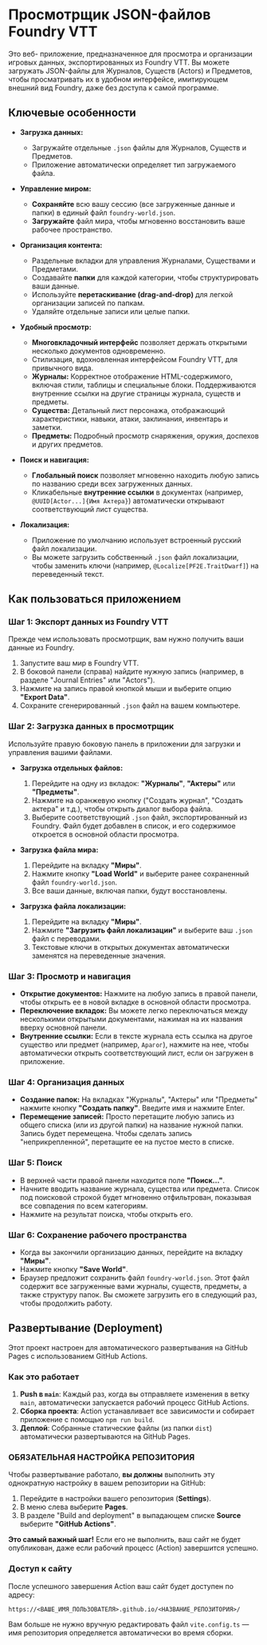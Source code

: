 # Просмотрщик JSON-файлов Foundry VTT

Это веб- приложение, предназначенное для просмотра и организации игровых данных, экспортированных из Foundry VTT. Вы можете загружать JSON-файлы для Журналов, Существ (Actors) и Предметов, чтобы просматривать их в удобном интерфейсе, имитирующем внешний вид Foundry, даже без доступа к самой программе.

## Ключевые особенности

-   **Загрузка данных:**
    -   Загружайте отдельные `.json` файлы для Журналов, Существ и Предметов.
    -   Приложение автоматически определяет тип загружаемого файла.

-   **Управление миром:**
    -   **Сохраняйте** всю вашу сессию (все загруженные данные и папки) в единый файл `foundry-world.json`.
    -   **Загружайте** файл мира, чтобы мгновенно восстановить ваше рабочее пространство.

-   **Организация контента:**
    -   Раздельные вкладки для управления Журналами, Существами и Предметами.
    -   Создавайте **папки** для каждой категории, чтобы структурировать ваши данные.
    -   Используйте **перетаскивание (drag-and-drop)** для легкой организации записей по папкам.
    -   Удаляйте отдельные записи или целые папки.

-   **Удобный просмотр:**
    -   **Многовкладочный интерфейс** позволяет держать открытыми несколько документов одновременно.
    -   Стилизация, вдохновленная интерфейсом Foundry VTT, для привычного вида.
    -   **Журналы:** Корректное отображение HTML-содержимого, включая стили, таблицы и специальные блоки. Поддерживаются внутренние ссылки на другие страницы журнала, существ и предметы.
    -   **Существа:** Детальный лист персонажа, отображающий характеристики, навыки, атаки, заклинания, инвентарь и заметки.
    -   **Предметы:** Подробный просмотр снаряжения, оружия, доспехов и других предметов.

-   **Поиск и навигация:**
    -   **Глобальный поиск** позволяет мгновенно находить любую запись по названию среди всех загруженных данных.
    -   Кликабельные **внутренние ссылки** в документах (например, `@UUID[Actor...]{Имя Актера}`) автоматически открывают соответствующий лист существа.

-   **Локализация:**
    -   Приложение по умолчанию использует встроенный русский файл локализации.
    -   Вы можете загрузить собственный `.json` файл локализации, чтобы заменить ключи (например, `@Localize[PF2E.TraitDwarf]`) на переведенный текст.

## Как пользоваться приложением

### Шаг 1: Экспорт данных из Foundry VTT

Прежде чем использовать просмотрщик, вам нужно получить ваши данные из Foundry.

1.  Запустите ваш мир в Foundry VTT.
2.  В боковой панели (справа) найдите нужную запись (например, в разделе "Journal Entries" или "Actors").
3.  Нажмите на запись правой кнопкой мыши и выберите опцию **"Export Data"**.
4.  Сохраните сгенерированный `.json` файл на вашем компьютере.

### Шаг 2: Загрузка данных в просмотрщик

Используйте правую боковую панель в приложении для загрузки и управления вашими файлами.

-   **Загрузка отдельных файлов:**
    1.  Перейдите на одну из вкладок: **"Журналы"**, **"Актеры"** или **"Предметы"**.
    2.  Нажмите на оранжевую кнопку ("Создать журнал", "Создать актера" и т.д.), чтобы открыть диалог выбора файла.
    3.  Выберите соответствующий `.json` файл, экспортированный из Foundry. Файл будет добавлен в список, и его содержимое откроется в основной области просмотра.

-   **Загрузка файла мира:**
    1.  Перейдите на вкладку **"Миры"**.
    2.  Нажмите кнопку **"Load World"** и выберите ранее сохраненный файл `foundry-world.json`.
    3.  Все ваши данные, включая папки, будут восстановлены.

-   **Загрузка файла локализации:**
    1.  Перейдите на вкладку **"Миры"**.
    2.  Нажмите **"Загрузить файл локализации"** и выберите ваш `.json` файл с переводами.
    3.  Текстовые ключи в открытых документах автоматически заменятся на переведенные значения.

### Шаг 3: Просмотр и навигация

-   **Открытие документов:** Нажмите на любую запись в правой панели, чтобы открыть ее в новой вкладке в основной области просмотра.
-   **Переключение вкладок:** Вы можете легко переключаться между несколькими открытыми документами, нажимая на их названия вверху основной панели.
-   **Внутренние ссылки:** Если в тексте журнала есть ссылка на другое существо или предмет (например, `Арагог`), нажмите на нее, чтобы автоматически открыть соответствующий лист, если он загружен в приложение.

### Шаг 4: Организация данных

-   **Создание папок:** На вкладках "Журналы", "Актеры" или "Предметы" нажмите кнопку **"Создать папку"**. Введите имя и нажмите Enter.
-   **Перемещение записей:** Просто перетащите любую запись из общего списка (или из другой папки) на название нужной папки. Запись будет перемещена. Чтобы сделать запись "неприкрепленной", перетащите ее на пустое место в списке.

### Шаг 5: Поиск

-   В верхней части правой панели находится поле **"Поиск..."**.
-   Начните вводить название журнала, существа или предмета. Список под поисковой строкой будет мгновенно отфильтрован, показывая все совпадения по всем категориям.
-   Нажмите на результат поиска, чтобы открыть его.

### Шаг 6: Сохранение рабочего пространства

-   Когда вы закончили организацию данных, перейдите на вкладку **"Миры"**.
-   Нажмите кнопку **"Save World"**.
-   Браузер предложит сохранить файл `foundry-world.json`. Этот файл содержит все загруженные вами журналы, существ, предметы, а также структуру папок. Вы сможете загрузить его в следующий раз, чтобы продолжить работу.

## Развертывание (Deployment)

Этот проект настроен для автоматического развертывания на GitHub Pages с использованием GitHub Actions.

### Как это работает

1.  **Push в `main`**: Каждый раз, когда вы отправляете изменения в ветку `main`, автоматически запускается рабочий процесс GitHub Actions.
2.  **Сборка проекта**: Action устанавливает все зависимости и собирает приложение с помощью `npm run build`.
3.  **Деплой**: Собранные статические файлы (из папки `dist`) автоматически развертываются на GitHub Pages.

### **ОБЯЗАТЕЛЬНАЯ НАСТРОЙКА РЕПОЗИТОРИЯ**

Чтобы развертывание работало, **вы должны** выполнить эту однократную настройку в вашем репозитории на GitHub:

1.  Перейдите в настройки вашего репозитория (**Settings**).
2.  В меню слева выберите **Pages**.
3.  В разделе "Build and deployment" в выпадающем списке **Source** выберите **"GitHub Actions"**.

**Это самый важный шаг!** Если его не выполнить, ваш сайт не будет опубликован, даже если рабочий процесс (Action) завершится успешно.

### Доступ к сайту

После успешного завершения Action ваш сайт будет доступен по адресу:

`https://<ВАШЕ_ИМЯ_ПОЛЬЗОВАТЕЛЯ>.github.io/<НАЗВАНИЕ_РЕПОЗИТОРИЯ>/`

Вам больше не нужно вручную редактировать файл `vite.config.ts` — имя репозитория определяется автоматически во время сборки.
